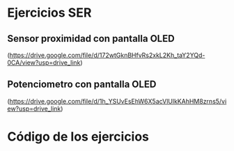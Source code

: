 # Ejercicios SER

## Sensor proximidad con pantalla OLED 
(https://drive.google.com/file/d/172wtGknBHfvRs2xkL2Kh_taY2YQd-0CA/view?usp=drive_link)

## Potenciometro con pantalla OLED
(https://drive.google.com/file/d/1h_YSUvEsEhW6X5acVlUlkKAhHM8zrns5/view?usp=drive_link)

# Código de los ejercicios 
